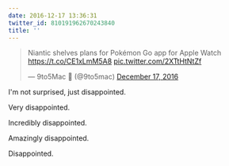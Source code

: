 ```yaml
---
date: 2016-12-17 13:36:31
twitter_id: 810191962670243840
title: ''
---
```


<blockquote class="twitter-tweet"><p lang="en" dir="ltr">Niantic shelves plans for Pokémon Go app for Apple Watch <a href="https://t.co/CE1xLmM5A8">https://t.co/CE1xLmM5A8</a> <a href="https://t.co/2XTtHtNtZf">pic.twitter.com/2XTtHtNtZf</a></p>&mdash; 9to5Mac  (@9to5mac) <a href="https://twitter.com/9to5mac/status/810175891393409024?ref_src=twsrc%5Etfw">December 17, 2016</a></blockquote>
<script async src="https://platform.twitter.com/widgets.js" charset="utf-8"></script>

I'm not surprised, just disappointed.

Very disappointed.

Incredibly disappointed.

Amazingly disappointed.

Disappointed.
